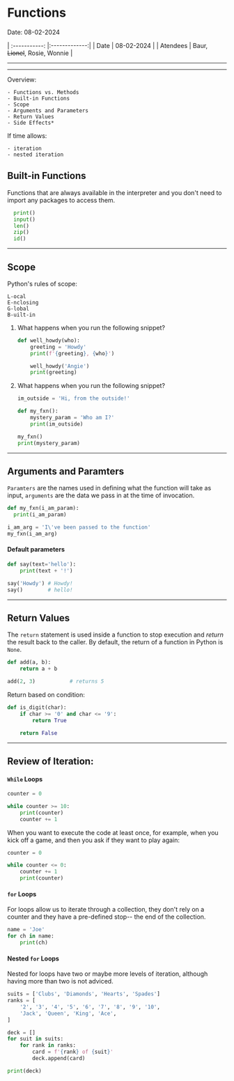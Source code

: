 # Functions
Date: 08-02-2024


| :-----------: |:-------------:|
| Date          | 08-02-2024    |
| Atendees      | Baur, ~~Lionel~~, Rosie, Wonnie |


---
---

Overview:

    - Functions vs. Methods
    - Built-in Functions
    - Scope
    - Arguments and Parameters
    - Return Values
    - Side Effects*

If time allows:

    - iteration
    - nested iteration

## Built-in Functions
Functions that are always available in the interpreter and you don't need to import any packages to access them.
```python
  print()
  input()
  len()
  zip()
  id()
```

---

## Scope
Python's rules of scope:

    L-ocal
    E-nclosing
    G-lobal
    B-uilt-in

1. What happens when you run the following snippet?
    ```python
    def well_howdy(who):
        greeting = 'Howdy'
        print(f'{greeting}, {who}')

        well_howdy('Angie')
        print(greeting)
    ```

2. What happens when you run the following snippet?
    ```python
    im_outside = 'Hi, from the outside!'

    def my_fxn():
        mystery_param = 'Who am I?'
        print(im_outside)

    my_fxn()
    print(mystery_param)
    ```

---

## Arguments and Paramters
`Paramters` are the names used in defining what the function will take as input, `arguments` are the data we pass in at the time of invocation.

```python
def my_fxn(i_am_param):
  print(i_am_param)

i_am_arg = 'I\'ve been passed to the function'
my_fxn(i_am_arg)
```
#### Default parameters
```python
def say(text='hello'):
    print(text + '!')

say('Howdy') # Howdy!
say()        # hello!
```

---

## Return Values
The `return` statement is used inside a function to stop execution and _return_ the result back to the caller. By default, the return of a function in Python is `None`.

```python
def add(a, b):
    return a + b

add(2, 3)           # returns 5
```

Return based on condition:
```python
def is_digit(char):
    if char >= '0' and char <= '9':
        return True

    return False
```

---
## Review of Iteration:
#### `While` Loops

```python
counter = 0

while counter >= 10:
    print(counter)
    counter += 1
```

When you want to execute the code at least once, for example, when you kick off a game, and then you ask if they want to play again:

```python
counter = 0

while counter <= 0:
    counter += 1
    print(counter)
```
#### `for` Loops

For loops allow us to iterate through a collection, they don't rely on a counter and they have a pre-defined stop-- the end of the collection.

```python
name = 'Joe'
for ch in name:
    print(ch)
```

#### Nested `for` Loops
Nested for loops have two or maybe more levels of iteration, although having more than two is not adviced.

```python
suits = ['Clubs', 'Diamonds', 'Hearts', 'Spades']
ranks = [
    '2', '3', '4', '5', '6', '7', '8', '9', '10',
    'Jack', 'Queen', 'King', 'Ace',
]

deck = []
for suit in suits:
    for rank in ranks:
        card = f'{rank} of {suit}'
        deck.append(card)

print(deck)
```
